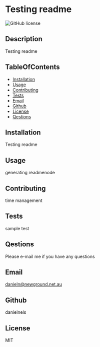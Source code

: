 
  # Testing readme
  ![GitHub license](https://img.shields.io/badge/license-MIT-blue.svg)
  ## Description
  Testing readme
  ## TableOfContents
  * [Installation](#installation)
  * [Usage](#usage)
  * [Contributing](#contributing)
  * [Tests](#tests)
  * [Email](#email)
  * [Github](#github)
  * [License](#license)
  * [Qestions](#qestions)
  ## Installation
  Testing readme
  ## Usage
  generating readmenode
  ## Contributing
  time management
  ## Tests
  sample test
  ## Qestions
  Please e-mail me if you have any questions
  ## Email
  danieln@newground.net.au
  ## Github
  danielnels
  ## License
  MIT 
  
